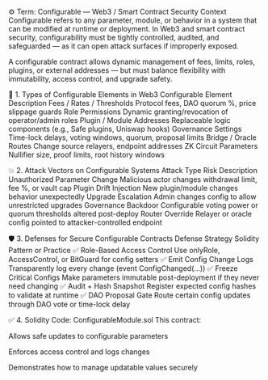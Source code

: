 ⚙️ Term: Configurable — Web3 / Smart Contract Security Context
Configurable refers to any parameter, module, or behavior in a system that can be modified at runtime or deployment. In Web3 and smart contract security, configurability must be tightly controlled, audited, and safeguarded — as it can open attack surfaces if improperly exposed.

A configurable contract allows dynamic management of fees, limits, roles, plugins, or external addresses — but must balance flexibility with immutability, access control, and upgrade safety.

📘 1. Types of Configurable Elements in Web3
Configurable Element	Description
Fees / Rates / Thresholds	Protocol fees, DAO quorum %, price slippage guards
Role Permissions	Dynamic granting/revocation of operator/admin roles
Plugin / Module Addresses	Replaceable logic components (e.g., Safe plugins, Uniswap hooks)
Governance Settings	Time-lock delays, voting windows, quorum, proposal limits
Bridge / Oracle Routes	Change source relayers, endpoint addresses
ZK Circuit Parameters	Nullifier size, proof limits, root history windows

💥 2. Attack Vectors on Configurable Systems
Attack Type	Risk Description
Unauthorized Parameter Change	Malicious actor changes withdrawal limit, fee %, or vault cap
Plugin Drift Injection	New plugin/module changes behavior unexpectedly
Upgrade Escalation	Admin changes config to allow unrestricted upgrades
Governance Backdoor	Configurable voting power or quorum thresholds altered post-deploy
Router Override	Relayer or oracle config pointed to attacker-controlled endpoint

🛡️ 3. Defenses for Secure Configurable Contracts
Defense Strategy	Solidity Pattern or Practice
✅ Role-Based Access Control	Use onlyRole, AccessControl, or BitGuard for config setters
✅ Emit Config Change Logs	Transparently log every change (event ConfigChanged(...))
✅ Freeze Critical Configs	Make parameters immutable post-deployment if they never need changing
✅ Audit + Hash Snapshot	Register expected config hashes to validate at runtime
✅ DAO Proposal Gate	Route certain config updates through DAO vote or time-lock delay

✅ 4. Solidity Code: ConfigurableModule.sol
This contract:

Allows safe updates to configurable parameters

Enforces access control and logs changes

Demonstrates how to manage updatable values securely